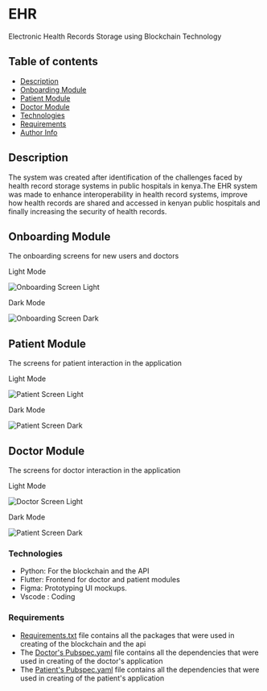 # EHR 

Electronic Health Records Storage using Blockchain Technology
 
## Table of contents

- [Description](#description)
- [Onboarding Module](#onboarding-module)
- [Patient Module](#patient-module)
- [Doctor Module](#doctor-module)
- [Technologies](#technologies)
- [Requirements](#requirements)
- [Author Info](#author-info)

## Description

The system was created after identification of the challenges faced by health record storage systems in public hospitals in kenya.The EHR system was made to enhance interoperability in health record systems, improve how health records are shared and accessed in kenyan public hospitals and finally increasing the security of health records.

## Onboarding Module

The onboarding screens for new users and doctors

Light Mode

![Onboarding Screen Light](images/onboarding_light.png)

Dark Mode

![Onboarding Screen Dark](images/onboarding_dark.png)

## Patient Module

The screens for patient interaction in the application

Light Mode

![Patient Screen Light](images/patient_light.png)

Dark Mode

![Patient Screen Dark](images/patient_dark.png)

## Doctor Module

The screens for doctor interaction in the application

Light Mode

![Doctor Screen Light](images/doctor_light.png)

Dark Mode

![Patient Screen Dark](images/doctor_dark.png)


### Technologies

- Python: For the blockchain and the API
- Flutter: Frontend for doctor and patient modules
- Figma: Prototyping UI mockups.
- Vscode : Coding

### Requirements

- [Requirements.txt](blockchain/requirements.txt) file contains all the packages that were used in creating of the blockchain and the api
- The [Doctor's Pubspec.yaml](doctor/pubspec.yaml) file contains all the dependencies that were used in creating of the doctor's application
- The [Patient's Pubspec.yaml](patient/pubspec.yaml) file contains all the dependencies that were used in creating of the patient's application

